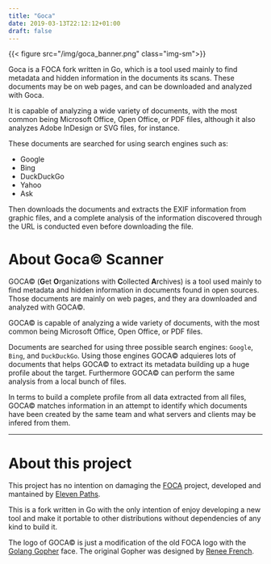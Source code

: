 ```yaml
---
title: "Goca"
date: 2019-03-13T22:12:12+01:00
draft: false
---
```


{{< figure src="/img/goca_banner.png" class="img-sm">}}


Goca is a FOCA fork written in Go, which is a tool used mainly to find metadata and hidden information in the documents its scans. These documents may be on web pages, and can be downloaded and analyzed with Goca.

It is capable of analyzing a wide variety of documents, with the most common being Microsoft Office, Open Office, or PDF files, although it also analyzes Adobe InDesign or SVG files, for instance.

These documents are searched for using search engines such as:

* Google
* Bing
* DuckDuckGo
* Yahoo
* Ask

Then downloads the documents and extracts the EXIF information from graphic files, and a complete analysis of the information discovered through the URL is conducted even before downloading the file.

# About Goca&copy; Scanner

GOCA&copy; (**G**et **O**rganizations with **C**ollected **A**rchives) is a tool used mainly to find metadata and hidden information in documents found in open sources. Those documents are mainly on web pages, and they ara downloaded and analyzed with GOCA&copy;.

GOCA&copy; is capable of analyzing a wide variety of documents, with the most common being Microsoft Office, Open Office, or PDF files.

Documents are searched for using three possible search engines: `Google`, `Bing`, and `DuckDuckGo`. Using those engines GOCA&copy; adquieres lots of documents that helps GOCA&copy; to extract its metadata building up a huge profile about the target. Furthermore GOCA&copy; can perform the same analysis from a local bunch of files.

In terms to build a complete profile from all data extracted from all files, GOCA&copy; matches information in an attempt to identify which documents have been created by the same team and what servers and clients may be infered from them.

***

# About this project

This project has no intention on damaging the [FOCA](https://github.com/ElevenPaths/FOCA) project, developed and mantained by [Eleven Paths](https://www.elevenpaths.com).

This is a fork written in Go with the only intention of enjoy developing a new tool and make it portable to other distributions without dependencies of any kind to build it.

The logo of GOCA&copy; is just a modification of the old FOCA logo with the [Golang Gopher](https://blog.golang.org/gopher) face. The original Gopher was designed by [Renee French](https://reneefrench.blogspot.com).
